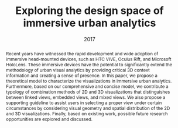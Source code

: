 ---
title: "Exploring the design space of immersive urban analytics"
authors: 
  - zhutianchen
  - yifangwang
  - tianchensun
  - xianggao
  - weichen
  - zhigengpan
  - huaminqu
date: "2017"
doi: ""

# Schedule page publish date (NOT publication's date).
# publishDate: "2017-01-01T00:00:00Z"

# Publication type.
# Legend: 0 = Uncategorized; 1 = Conference paper; 2 = Journal article;
# 3 = Preprint / Working Paper; 4 = Report; 5 = Book; 6 = Book section;
# 7 = Thesis; 8 = Patent
publication_types: ["2"]

# Publication name and optional abbreviated publication name.
publication: "Visual Informatics"
publication_short: ""

abstract: "Recent years have witnessed the rapid development and wide adoption of immersive head-mounted devices, such as HTC VIVE, Oculus Rift, and Microsoft HoloLens. These immersive devices have the potential to significantly extend the methodology of urban visual analytics by providing critical 3D context information and creating a sense of presence. In this paper, we propose a theoretical model to characterize the visualizations in immersive urban analytics. Furthermore, based on our comprehensive and concise model, we contribute a typology of combination methods of 2D and 3D visualizations that distinguishes between linked views, embedded views, and mixed views. We also propose a supporting guideline to assist users in selecting a proper view under certain circumstances by considering visual geometry and spatial distribution of the 2D and 3D visualizations. Finally, based on existing work, possible future research opportunities are explored and discussed."

# Summary. An optional shortened abstract.
# summary: 

tags:
featured: false

links:
# - name: Custom Link
#   url: http://example.org
url_pdf: https://chenzhutian.org/projects/2017_immersiveurbananalytics/paper.pdf
# url_code: https://github.com/PapARVis
# url_dataset: '#'
# url_poster: '#'
# url_project: ''
# url_slides: ''
# url_source: '#'
# url_video: https://vimeo.com/396008882

# Featured image
# To use, add an image named `featured.jpg/png` to your page's folder. 
image:
  caption: ''
  focal_point: ""
  preview_only: false

# Associated Projects (optional).
#   Associate this publication with one or more of your projects.
#   Simply enter your project's folder or file name without extension.
#   E.g. `internal-project` references `content/project/internal-project/index.md`.
#   Otherwise, set `projects: []`.
projects: []

# Slides (optional).
#   Associate this publication with Markdown slides.
#   Simply enter your slide deck's filename without extension.
#   E.g. `slides: "example"` references `content/slides/example/index.md`.
#   Otherwise, set `slides: ""`.
slides:
---